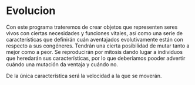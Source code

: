 # Evolucion

Con este programa trateremos de crear objetos que representen seres vivos con ciertas
necesidades y funciones vitales, así como una serie de características que definirán
cuán aventajados evolutivamente están con respecto a sus congéneres.
Tendrán una cierta posibilidad de mutar tanto a mejor como a peor. Se reproducirán por mitosis dando lugar a individuos que heredarán sus características, por lo que deberíamos pooder advertir cuándo una mutación da ventaja y cuándo no.

De la única característica será la velocidad a la que se moverán.
